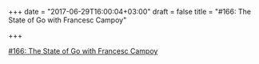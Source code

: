 +++
date = "2017-06-29T16:00:04+03:00"
draft = false
title = "#166: The State of Go with Francesc Campoy"

+++

<p><a href="https://golangweekly.com/issues/166">#166: The State of Go with Francesc Campoy</a></p>